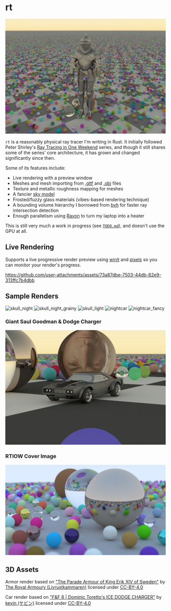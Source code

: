 # rt

![suit of armor](./images/armor.png)

`rt` is a reasonably physical ray tracer I'm writing in Rust. It initially followed Peter Shirley's [Ray Tracing in One Weekend](https://raytracing.github.io/books/RayTracingInOneWeekend.html) series, and though it still shares some of the series' core architecture, it has grown and changed significantly since then.

Some of its features include:

- Live rendering with a preview window
- Meshes and mesh importing from [.gltf](https://github.com/gltf-rs/gltf) and [.obj](https://github.com/Twinklebear/tobj) files
- Texture and metallic roughness mapping for meshes
- A fancier [sky model](https://github.com/phoekz/hw-skymodel)
- Frosted/fuzzy glass materials (vibes-based rendering technique)
- A bounding volume hierarchy I borrowed from [bvh](https://github.com/svenstaro/bvh) for faster ray intersection detection
- Enough parallelism using [Rayon](https://github.com/rayon-rs/rayon) to turn my laptop into a heater

This is still very much a work in progress (see [`TODO.md`](./TODO.md)), and doesn't use the GPU at all.

## Live Rendering

Supports a live progressive render preview using [winit](https://github.com/rust-windowing/winit) and [pixels](https://github.com/parasyte/pixels) so you can monitor your render's progress.

https://github.com/user-attachments/assets/73a87dbe-7503-44db-82e9-313ffc7b4dbb

## Sample Renders

![skull_night](https://github.com/user-attachments/assets/0d542f00-bdcf-414d-817b-d7657aa087a8)
![skull_night_grainy](https://github.com/user-attachments/assets/b26f7f8a-cb54-4346-be83-c0f51fa5e433)
![skull_light](https://github.com/user-attachments/assets/09625c35-79b4-4e29-8c20-c3d41cfe571b)
![nightcar](https://github.com/user-attachments/assets/eb8f3680-9702-4185-a4c4-3690cd62407c)
![nightcar_fancy](https://github.com/user-attachments/assets/f20220e9-4138-44bf-86de-a25792acaeb9)


### Giant Saul Goodman & Dodge Charger

![dodge charger](./images/car.png)

### RTIOW Cover Image

![final render from RTIOW](./images/final_render.png)

## 3D Assets

Armor render based on ["The Parade Armour of King Erik XIV of Sweden"](https://sketchfab.com/3d-models/the-parade-armour-of-king-erik-xiv-of-sweden-bd189bba7d9e4924b12826a6d68200d9) by [The Royal Armoury (Livrustkammaren)](https://sketchfab.com/TheRoyalArmoury) licensed under [CC-BY-4.0](http://creativecommons.org/licenses/by/4.0/)

Car render based on ["F&F 8 | Dominic Toretto's ICE DODGE CHARGER"](https://sketchfab.com/3d-models/ff-8-dominic-torettos-ice-dodge-charger-ffb8bead6c2642bbbd02a71b0b19e5b9) by [kevin (ケビン)](https://sketchfab.com/sohyalebret) licensed under [CC-BY-4.0](http://creativecommons.org/licenses/by/4.0/)
